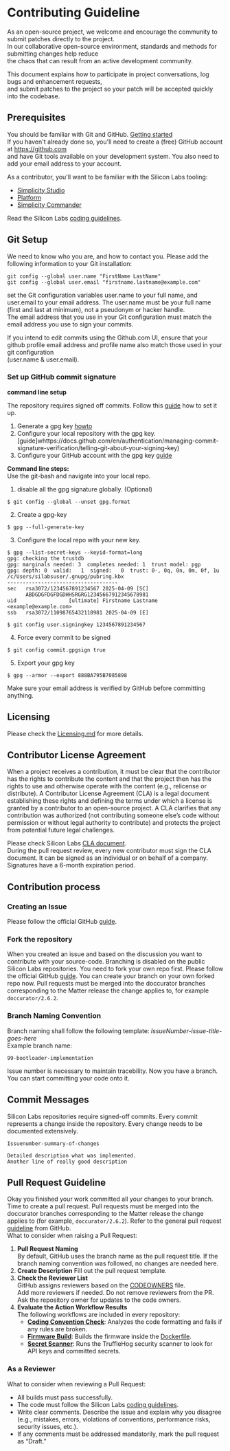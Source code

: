 # Contributing Guideline
As an open-source project, we welcome and encourage the community to submit patches directly to the project.  
In our collaborative open-source environment, standards and methods for submitting changes help reduce  
the chaos that can result from an active development community.

This document explains how to participate in project conversations, log bugs and enhancement requests,  
and submit patches to the project so your patch will be accepted quickly into the codebase.

## Prerequisites
You should be familiar with Git and GitHub. [Getting started](https://docs.github.com/en/get-started)  
If you haven't already done so, you'll need to create a (free) GitHub account at https://github.com  
and have Git tools available on your development system. You also need to add your email address to your account.

As a contributor, you'll want to be familiar with the Silicon Labs tooling:
- [Simplicity Studio](https://docs.silabs.com/simplicity-studio-5-users-guide/latest/ss-5-users-guide-overview/)  
- [Platform](https://docs.silabs.com/gecko-platform/latest/platform-overview/)  
- [Simplicity Commander](https://docs.silabs.com/simplicity-commander/latest/simplicity-commander-start/)  

Read the Silicon Labs [coding guidelines](https://github.com/SiliconLabsSoftware/agreements-and-guidelines/blob/main/coding_standard.md).  
## Git Setup
We need to know who you are, and how to contact you. Please add the following information to your Git installation:
```
git config --global user.name "FirstName LastName"
git config --global user.email "firstname.lastname@example.com"
```
set the Git configuration variables user.name to your full name, and user.email to your email address.
The user.name must be your full name (first and last at minimum), not a pseudonym or hacker handle.  
The email address that you use in your Git configuration must match the email address you use to sign your commits.  

If you intend to edit commits using the Github.com UI, ensure that your github profile email address and profile name also match those used in your git configuration  
(user.name & user.email).

### Set up GitHub commit signature

**command line setup**

The repository requires signed off commits. Follow this [guide](https://docs.github.com/en/authentication/managing-commit-signature-verification/signing-commits) how to set it up.
1. Generate a gpg key [howto](https://docs.github.com/en/authentication/managing-commit-signature-verification/generating-a-new-gpg-key)
2. Configure your local repository with the gpg key. [guide]whttps://docs.github.com/en/authentication/managing-commit-signature-verification/telling-git-about-your-signing-key)
3. Configure your GitHub account with the gpg key [guide](https://docs.github.com/en/authentication/managing-commit-signature-verification/associating-an-email-with-your-gpg-key)

**Command line steps:**  
Use the git-bash and navigate into your local repo.
1. disable all the gpg signature globally. (Optional)
```
$ git config --global --unset gpg.format
```
2. Create a gpg-key
```
$ gpg --full-generate-key
```
3. Configure the local repo with your new key.
```
$ gpg --list-secret-keys --keyid-format=long
gpg: checking the trustdb
gpg: marginals needed: 3  completes needed: 1  trust model: pgp
gpg: depth: 0  valid:   1  signed:   0  trust: 0-, 0q, 0n, 0m, 0f, 1u
/c/Users/silabsuser/.gnupg/pubring.kbx
------------------------------------
sec   rsa3072/1234567891234567 2025-04-09 [SC]
      ABDGDGFDGFDGDHHSRGRG12345667912345678981
uid                 [ultimate] Firstname Lastname <example@example.com>
ssb   rsa3072/11098765432110981 2025-04-09 [E]

$ git config user.signingkey 1234567891234567
```
4. Force every commit to be signed
```
$ git config commit.gpgsign true
```
5. Export your gpg key
```
$ gpg --armor --export 888BA795B7085898
```
Make sure your email address is verified by GitHub before committing anything.

## Licensing
Please check the [Licensing.md](../LICENSE.md) for more details.

## Contributor License Agreement
When a project receives a contribution, it must be clear that the contributor has the rights to contribute the content and that the project then has the rights to use and otherwise operate with the content (e.g., relicense or distribute). A Contributor License Agreement (CLA) is a legal document establishing these rights and defining the terms under which a license is granted by a contributor to an open-source project. A CLA clarifies that any contribution was authorized (not contributing someone else’s code without permission or without legal authority to contribute) and protects the project from potential future legal challenges.

Please check Silicon Labs [CLA document](https://github.com/SiliconLabsSoftware/agreements-and-guidelines/blob/main/contributor_license_agreement.md).  
During the pull request review, every new contributor must sign the CLA document. It can be signed as an individual or on behalf of a company.  
Signatures have a 6-month expiration period.

## Contribution process
### Creating an Issue
Please follow the official GitHub [guide](https://opensource.guide/how-to-contribute/#opening-an-issue).

### Fork the repository
When you created an issue and based on the discussion you want to contribute with your source-code.
Branching is disabled on the public Silicon Labs repositories. You need to fork your own repo first.
Please follow the official GitHub [guide](https://docs.github.com/en/get-started/exploring-projects-on-github/contributing-to-a-project).
You can create your branch on your own forked repo now. Pull requests must be merged into the doccurator branches corresponding to the Matter release the change applies to, for example `doccurator/2.6.2`.

### Branch Naming Convention
Branch naming shall follow the following template: *IssueNumber-issue-title-goes-here*  
Example branch name:
```
99-bootloader-implementation
```
Issue number is necessary to maintain tracebility.
Now you have a branch. You can start committing your code onto it.

## Commit Messages

Silicon Labs repositories require signed-off commits.
Every commit represents a change inside the repository. Every change needs to be documented extensively.  
```
Issuenumber-summary-of-changes

Detailed description what was implemented.
Another line of really good description
```

## Pull Request Guideline
Okay you finished your work committed all your changes to your branch. Time to create a pull request. Pull requests must be merged into the doccurator branches corresponding to the Matter release the change applies to (for example, `doccurator/2.6.2`). 
Refer to the general pull request [guideline](https://opensource.guide/how-to-contribute/#opening-a-pull-request) from GitHub.  
What to consider when raising a Pull Request:  
1. **Pull Request Naming**  
   By default, GitHub uses the branch name as the pull request title. If the branch naming convention was followed, no changes are needed here.
2. **Create Description**
   Fill out the pull request template.
3. **Check the Reviewer List**  
   GitHub assigns reviewers based on the [CODEOWNERS](CODEOWNERS) file.  
   Add more reviewers if needed. Do not remove reviewers from the PR. Ask the repository owner for updates to the code owners.
4. **Evaluate the Action Workflow Results**  
   The following workflows are included in every repository:
   - **[Coding Convention Check](workflows/00-Check-Code-Convention.yml)**: Analyzes the code formatting and fails if any rules are broken.
   - **[Firmware Build](workflows/02-Build-Firmware.yml)**: Builds the firmware inside the [Dockerfile](../Dockerfile).  
   - **[Secret Scanner](workflows/04-TruffleHog-Security-Scan.yml)**: Runs the TruffleHog security scanner to look for API keys and committed secrets.

### As a Reviewer

What to consider when reviewing a Pull Request:

- All builds must pass successfully.
- The code must follow the Silicon Labs [coding guidelines](https://github.com/SiliconLabsSoftware/agreements-and-guidelines/blob/main/coding_standard.md).
- Write clear comments. Describe the issue and explain why you disagree (e.g., mistakes, errors, violations of conventions, performance risks, security issues, etc.).
- If any comments must be addressed mandatorily, mark the pull request as “Draft.”
